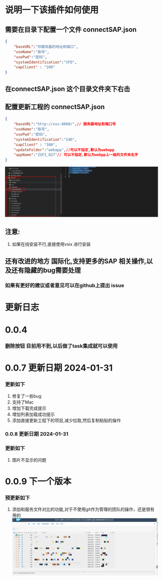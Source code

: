 # 说明一下该插件如何使用
## 需要在目录下配置一个文件 connectSAP.json
```json
{
    "baseURL":"你服务器的地址和端口",
    "useName":"账号",
    "usePwd":"密码",
    "systemIdentification":"SFD",
    "sapClient" : "100"
}
```
## 在connectSAP.json 这个目录文件夹下右击

## 配置更新工程的 connectSAP.json
```json
{
    "baseURL":"http://xxx:8000/",// 服务器地址和端口号
    "useName":"账号",
    "usePwd":"密码",
    "systemIdentification":"S4D",
    "sapClient" : "300",
    "updateFolder":"webapp",//可以不指定,默认为webapp
    "appName":"ZSFI_027"// 可以不指定,默认为webpp上一级的文件夹名字
}
```

![使用说明过](https://raw.githubusercontent.com/974758241/gw_ui5/master/images/%E4%BD%BF%E7%94%A8%E8%AF%B4%E6%98%8E.png)
## 注意:
1. 如果在线安装不行,直接使用vsix 进行安装

## 还有改进的地方 国际化,支持更多的SAP 相关操作,以及还有隐藏的bug需要处理
### 如果有更好的建议或者意见可以在github上提出 issue

# 更新日志
# 0.0.4  
### 删除按钮 目前用不到,以后做了task集成就可以使用
# 0.0.7 更新日期 2024-01-31
### 更新如下
1. 修复了一些bug
2. 支持了Mac
3. 增加下载完成提示
4. 增加列表加载成功提示
5. 添加直接更新工程下的项目,减少拉取,然后复制粘贴的操作
### 0.0.8 更新日期 2024-01-31
### 更新如下
1. 图片不显示的问题
# 0.0.9 下一个版本
### 预更新如下
1. 添加和服务文件对比的功能,对于不使用git作为管理的团队的操作，还是很有用的
![更改历史](https://raw.githubusercontent.com/974758241/gw_ui5/master/images/%E6%9C%8D%E5%8A%A1%E5%99%A8%E6%96%87%E4%BB%B6%E7%89%88%E6%9C%AC%E5%88%97%E8%A1%A8.png)